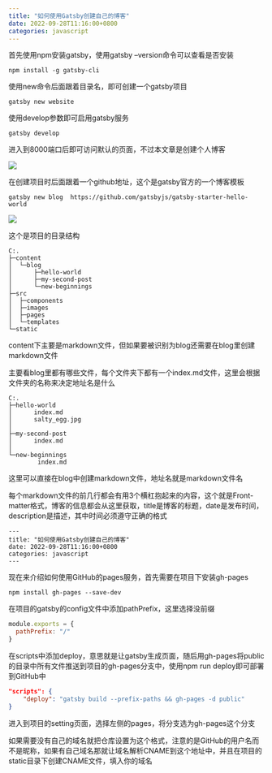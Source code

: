 ```yaml
---
title: "如何使用Gatsby创建自己的博客"
date: 2022-09-28T11:16:00+0800
categories: javascript
---
```


首先使用npm安装gatsby，使用gatsby –version命令可以查看是否安装

```shell
npm install -g gatsby-cli
```

使用new命令后面跟着目录名，即可创建一个gatsby项目

```shell
gatsby new website
```

使用develop参数即可启用gatsby服务
```shell
gatsby develop
```

进入到8000端口后即可访问默认的页面，不过本文章是创建个人博客

![](/assets/Snipaste_2022-09-28_09-38-35.png)

在创建项目时后面跟着一个github地址，这个是gatsby官方的一个博客模板

```shell
gatsby new blog  https://github.com/gatsbyjs/gatsby-starter-hello-world   
```

![](/assets/Snipaste_2022-09-28_09-46-26.png)

这个是项目的目录结构

```
C:.
├─content
│  └─blog
│      ├─hello-world
│      ├─my-second-post
│      └─new-beginnings
├─src
│  ├─components
│  ├─images
│  ├─pages
│  └─templates
└─static
```

content下主要是markdown文件，但如果要被识别为blog还需要在blog里创建markdown文件

主要看blog里都有哪些文件，每个文件夹下都有一个index.md文件，这里会根据文件夹的名称来决定地址名是什么

```
C:.
├─hello-world
│      index.md
│      salty_egg.jpg
│
├─my-second-post
│      index.md
│
└─new-beginnings
        index.md
```

这里可以直接在blog中创建markdown文件，地址名就是markdown文件名

每个markdown文件的前几行都会有用3个横杠抱起来的内容，这个就是Front-matter格式，博客的信息都会从这里获取，title是博客的标题，date是发布时间，description是描述，其中时间必须遵守正确的格式

```
---
title: "如何使用Gatsby创建自己的博客"
date: 2022-09-28T11:16:00+0800
categories: javascript
---
```

现在来介绍如何使用GitHub的pages服务，首先需要在项目下安装gh-pages

```shell
npm install gh-pages --save-dev
```

在项目的gatsby的config文件中添加pathPrefix，这里选择没前缀

```javascript
module.exports = {
  pathPrefix: "/"
}
```

在scripts中添加deploy，意思就是让gatsby生成页面，随后用gh-pages将public的目录中所有文件推送到项目的gh-pages分支中，使用npm run deploy即可部署到GitHub中

```json
"scripts": {
    "deploy": "gatsby build --prefix-paths && gh-pages -d public"
}
```

进入到项目的setting页面，选择左侧的pages，将分支选为gh-pages这个分支

如果需要没有自己的域名就把仓库设置为这个格式，注意的是GitHub的用户名而不是昵称，如果有自己域名那就让域名解析CNAME到这个地址中，并且在项目的static目录下创建CNAME文件，填入你的域名
